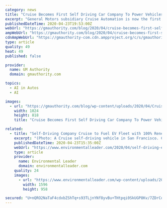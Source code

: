 ```yaml
---
category: news
title: "Cruise Becomes First Self Driving Car Company To Power Vehicles With 100% Renewable Energy"
excerpt: "General Motors subsidiary Cruise Automation is now the first self driving car company to run its vehicles off 100% renewable energy, the company said in a Medium post published Wednesday. The post, written by Cruise’s senior fleet energy manager, Tracy Cheung, indicates Cruise’s fleet of autonomous Chevrolet Bolt EVs has “been powered by ..."
publishedDateTime: 2020-04-23T19:53:00Z
webUrl: "https://gmauthority.com/blog/2020/04/cruise-becomes-first-self-driving-car-company-to-power-vehicles-with-100-renewable-energy/"
ampWebUrl: "https://gmauthority.com/blog/2020/04/cruise-becomes-first-self-driving-car-company-to-power-vehicles-with-100-renewable-energy/amp/"
cdnAmpWebUrl: "https://gmauthority-com.cdn.ampproject.org/c/s/gmauthority.com/blog/2020/04/cruise-becomes-first-self-driving-car-company-to-power-vehicles-with-100-renewable-energy/amp/"
type: article
quality: 49
heat: 49
published: false

provider:
  name: GM Authority
  domain: gmauthority.com

topics:
  - AI in Autos
  - AI

images:
  - url: "https://gmauthority.com/blog/wp-content/uploads/2020/04/Cruise-Automation-Renewable-Energy-Announcement-1024x818.jpg"
    width: 1024
    height: 818
    title: "Cruise Becomes First Self Driving Car Company To Power Vehicles With 100% Renewable Energy"

related:
  - title: "Self-Driving Company Cruise to Fuel EV Fleet with 100% Renewables"
    excerpt: "(Photo: A Cruise self-driving vehicle in San Francisco. Credit: Cruise) San Francisco-based self-driving vehicle company Cruise plans to power its entire EV fleet in the city on 100% renewable energy for 2020. Cruise started in 2014 with a highway autopilot retrofitted to a car, began testing advanced self-driving the following year, and was ..."
    publishedDateTime: 2020-04-23T15:35:00Z
    webUrl: "https://www.environmentalleader.com/2020/04/self-driving-ev-fleet-renewables/"
    type: article
    provider:
      name: Environmental Leader
      domain: environmentalleader.com
    quality: 24
    images:
      - url: "https://www.environmentalleader.com/wp-content/uploads/2020/04/Criuse_in_SF_cropped.jpg"
        width: 1596
        height: 958

secured: "U+nQRO2NaTaF4cdxbZShTq+s93TLjnYNf8yvBu+THtpqi0SkUGP8Kv/7ZDrCqZBBYBzz5ph1+tH6TJT5ZCSCtrWpEHcgixPjpI7Uqm0gBIaSn99wGq2qUHBRD1NQQZp/S7iOlGZA+QW2BoMh9O++MLfDrHpP6UhSjh9lEUdA5hmvs2GOivZyEKbj9wKPl01b+RaRq9B6R4euAIIZlIJuZAQ3FjGIur3GvRDR4MbrND/wWAbQb5i51+Xr60XReDst3MAFVVk0efTC4nTuD14RyPMCypdx19xhypDKL6/+Aj4oT+Wis/Lh/Ok1JLxkKrbU;xYX3guxR1PHi++fhBgu8dA=="
---
```


